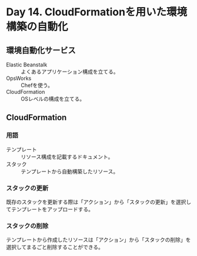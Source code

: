 # Day 14. CloudFormationを用いた環境構築の自動化

## 環境自動化サービス

<dl>
<dt>
Elastic Beanstalk
</dt>
<dd>
よくあるアプリケーション構成を立てる。
</dd>
<dt>
OpsWorks
</dt>
<dd>
Chefを使う。
</dd>
<dt>
CloudFormation
</dt>
<dd>
OSレベルの構成を立てる。
</dd>
</dl>

## CloudFormation

### 用語

<dl>
<dt>
テンプレート
</dt>
<dd>
リソース構成を記載するドキュメント。
</dd>
<dt>
スタック
</dt>
<dd>
テンプレートから自動構築したリソース。
</dd>

### スタックの更新

既存のスタックを更新する際は「アクション」から「スタックの更新」を選択してテンプレートをアップロードする。

### スタックの削除

テンプレートから作成したリソースは「アクション」から「スタックの削除」を選択してまるごと削除することができる。